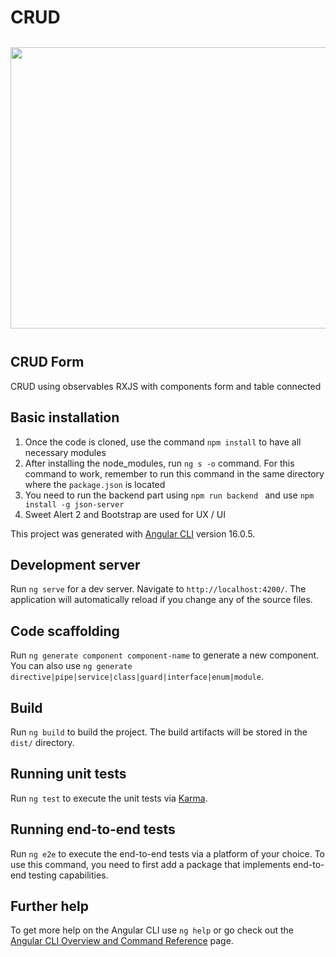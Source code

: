 # CRUD

<div style="display:flex; flex-wrap:wrap; justify-content:center; margin:auto">
   <img style="width:1000px; height:450px; margin:12px" src="https://github.com/LolaGM/CRUD-Form/assets/116545851/94d0de4f-396f-49c7-a913-9c43a1bd9b71">
</div>


## CRUD Form
CRUD using observables RXJS with components form and table connected


## Basic installation

<ol>
    <li>Once the code is cloned, use the command <code>npm install</code> to have all necessary modules</li>
    <li>After installing the node_modules, run <code>ng s -o</code> command. For this command to work, remember to run this command in the same directory where the <code>package.json</code> is located</li>
    <li>You need to run the backend part using <code>npm run backend </code> and use <code>npm install -g json-server</code></li>
    <li>Sweet Alert 2 and Bootstrap are used for UX / UI </li>
</ol>

This project was generated with [Angular CLI](https://github.com/angular/angular-cli) version 16.0.5.

## Development server

Run `ng serve` for a dev server. Navigate to `http://localhost:4200/`. The application will automatically reload if you change any of the source files.

## Code scaffolding

Run `ng generate component component-name` to generate a new component. You can also use `ng generate directive|pipe|service|class|guard|interface|enum|module`.

## Build

Run `ng build` to build the project. The build artifacts will be stored in the `dist/` directory.

## Running unit tests

Run `ng test` to execute the unit tests via [Karma](https://karma-runner.github.io).

## Running end-to-end tests

Run `ng e2e` to execute the end-to-end tests via a platform of your choice. To use this command, you need to first add a package that implements end-to-end testing capabilities.

## Further help

To get more help on the Angular CLI use `ng help` or go check out the [Angular CLI Overview and Command Reference](https://angular.io/cli) page.
